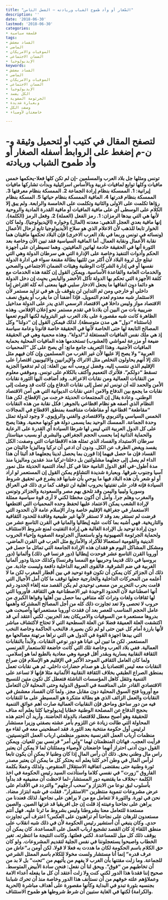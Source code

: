 ```yaml
---
title: "الصَّغار أو وأد طموح الشباب وريادته – الفصل الثامن"
description: ''
date: '2018-06-30'
lastmod: '2018-06-30'
categories:
- فلسفة سياسية
tags:
- الفساد معشش
- الماضي
- السوفيات والامريكان
- الضمان الاجتماعي
- الإيديولوجيا
keywords:
- الفساد معشش
- الماضي
- السوفيات والامريكان
- الضمان الاجتماعي
- الإيديولوجيا
- الكل يفسد
- الجرثومة الصفوية
- وبعبارة شديدة
- وصفت الكل
- خاضعتان لأوصياء

---
```

# **لتصفح المقال في كتيب أو لتحميل وثيقة و-ن-م إضغط على الروابط أسفله** **الصغار أو وأد طموح الشباب وريادته**

### تونس ومثلها جل بلاد العرب والمسلمين -إن لم تكن كلها فعلا-يحكمها خمس مافيات وكلها توابع لمافيات غربية وبالأساس اسرائيلية وبدأت تشاركها مافيات إيرانية: 1. الممسكة بنظام إرادة الجماعة 2. الممسكة بنظام معرفتها 3. الممسكة بنظام قدرتها 4. المافية الممسكة بنظام حياتها 5. المسكة بنظام رؤاها تكلمت على الاولى والثانية وتكلمت على الخامسة والرابعة. ولم يبق إلا الكلام على الوسطى أي على مافية المافيات أو مافية القدرة المادية والروحية لأنها هي التي بيدها الرمزان: 1. رمز الفعل (العملة) 2. وفعل الرمز (الكلمة). إنها مافية بعدي العجل الذهبي: معدنه (المال) وخواره (الإيديولوجيا). ولما كان الخوار تابعا للذهب لأن الاعلام الذي هو سلاح الأيديولوجيا تابع لرحال الأعمال (ونسائه في تونس وربما في بلاد العرب الاخرى) فإن البلاد تحكمها مافيتان هما نقابة الأعمال ونقابة العمال. أما المافية السياسية فقد تبين الآن وخاصة بعد الثورة أنها في الحقيقة خادمة لهاتين المافيتين. وهما تسيطران على أجهزة الحكم وأدوات التنفيذ وخاصة على الإدارة التي هي سرطان الدولة وهي التي تبتلع جل ثروة البلاد لأن أكثر من ثلثيها بطالة مقنعة سواء في ادارة الدولة نفسها أو في إدارة الشركات الوطنية وهيئات الضمان الاجتماعي والصحي والخدمات العامة والقاعدة الأساسية. ويمكن القول إن كلفة هذه الخدمات مع كلفة الأجهزة التي تحكم بها الدولة تأكل الأخضر واليابس بحيث إن دخل الدولة هو دائما دون انفاقها ما يجعل الادخار سلبي فيها بمعنى أنه كله اقتراض إما داخلي أو خارجي ومن ثم التداين لن يتوقف بل هو في تزايد مستمر لأن الاستثمار شبه معدوم لعدم التمويل. فإذا أضفنا أن ما يقرب أو يفوق نصف الاقتصاد مواز وليس داخلا في الاقتصاد الرسمي الذي يدر على الدولة مداخيل ضريبية بات من البين أن بلادنا في تقدم مستمر نحو إعلان الإفلاس. وهذه الظاهرة كانت شبه مقصورة على بلاد العرب غير البترولية لكنها اليوم تعمها (باستثناء “دول” هي مدن متوسطة). لذلك فيمكن القول إن “دولنا” وكل المصالح التابعة لها حتى الخاصة لأنها في الحقيقة خاصة قانونا وعامة سياسة إذ هي ملك نفس المافيات المستغلة لـ”لدولة”. وهذه محمية وهي في الحقيقة ضيعة أو مزرعة لمواشي (العشوب) تستخدمها هذه المافيات المحلية بحماية المافيات الأجنبية. وهذا التعريف جامع مانع: أي يصح على كل “المحميات العربية” ولا يصح إلا عليها لأن غير الغرب من المسلمين وإن كان فيهم مثل ذلك إلا أنهم يحاولون التخلص مثل الاتراك والإيرانيين والاثيوبيين اقتصارا على الإقليم الذي ننتسب إليه. وفضل ترومب أنه بين العلة: إن لم تدفعوا الجزية تسقط “دولكم”. فلأترك التعميم وأكتف بالكلام على تونس. وموقفي معلوم من النقابات العمالية ومن نقابات الاعراف. وقد أضافت اليها الثورة نقابات الأمن والحمد لله أن تونس لم تصل إلى نقابات الدفاع وإن كانت قد وصلت إلى نقابات ما يجمع بين الدفاع والامن أعني نقابات الديوانية التي هي أمن الاقتصاد الوطني. وعادة يقال إن المجتمعات الحديثة خرجت من الإقطاع. لكن هذا النظام الذي أصفه هو نظام اقطاعي بالجوهر: فكل نقابة من هذه النقابات “مقاطعة” اقطاعية أو مقاطعات متنافسة بمنطق الاقطاع في المجالات الخمس السياسي والتربوي والاقتصادي والفني والرؤيوي. لا وجود لدولة تمثل وحدة الجماعة. الممسك الوحيد بما يسمى دولة هو كونها محمية. وهذا يصح على كل الدول العربية التي ليس لها شرطا السيادة أي القدرة على الرعاية والحماية الذاتية إما بحسب الحجم الجغرافي والبشري أو بسبب ميتاستاز سرطان الاستبداد والفساد الذي تمثله هذه الاقطاعيات التي وصفت: الكل يفسد ويغض الطرف عن الكل. ودون أن ادعي أن تركيا وماليزيا خاليتان من الفساد فإن ما حصل فيهما إذا قورن بما يحصل لدينا يجعلهما قد أثبتا أن هذا الداء لم يصل إلى جعلهما مشلولتين بل دخلتا-تركيا منذ عقدين وماليزيا منذ مدة أطول-في أفق الدول النامية حقا في كل أبعاد التنمية الحديثة مثل نمور آسيا وجنوب شرقها. وبعبارة شديدة التشاؤم يمكن القول إن المستعمر لو اراد أو لو شعر بأن هذه البلاد فيها ما يوحي بأن شبابها قد يشرع في تحقيق شروط السيادة فإنه قادر على تفتيتها بحروب أهلية لن تتوقف كما نرى ذلك في العراق وسوريا وليبيا واليمن وقد تلحق بهم مصر والسعودية والجزائر وتونس والمغرب وهلم جرا. وآمل أن أكون مخطئا لكني لا أرى قوة سياسية ممثلة لإرادة الشعب يمكن الاعتماد عليها لحفظ وحده المحميات التي اقتطعها الاستعمار في جغرافية الإقليم خاصة ودار الإسلام عامة لأن الحدود التي فرضت لم تستقر بعد وقد لا تستقر لأنها غير طبيعية وفاقدة للحدود الثقافية والتاريخية. فهي أشبه بما كانت عليه إيطاليا والمانيا في القرن التاسع عشر من دون إرادة توحيد بل الإرادة الغالبة هي إرادة التفتيت لمنع شروط الاستئناف ولحماية الجرثومة الصهيونية ولو باستعمال الجرثومة الصفوية وإحياء الحروب الدينية والقومية استعمالا للأكراد والأمازيغ مثل العرب في القرن الماضي. ومشكل المشاكل اليوم هو فقدان هذه الإرادة الجامعة التي تماثل ما حصل في أوروبا القرن التاسع عشر فوحدت إيطاليا (دور فرنسا في ذلك) وألمانيا (دور بروسيا في ذلك قديما وحربيها مع النمسا وفرنسا) وكذلك حديثا ودور ألمانيا الغربية في ضم الشرقية. فالقوى العربية الداخلية دافعة وليست جاذبة. من ذلك أن الجزائر كان يمكن أن تكون قوة توحيد في بين أقطار المغرب لكن ما لا أعلمه من المحركات الداخلية والخارجية جعلها توقف ما كان أمل الأجيال التي قامت بحرب التحرير من مسعى توحيدي لم يكن القصد منه إلغاء الحدود رغم أنها اصطناعية لأن الحدود الوحيدة غير الاصطناعية هي الثقافة. فأوروبا التي لها ثقافات ولغات وتراث كله متنافي بما حصل بين أهلها وقواها الكبرى من حروب لا تحصى ولا تعد تجاوزت ذلك كله من أجل المصالح المشتركة وأهمها عامل الحجم المناسب للعصر بعد أن فقدت أوروبا مستعمراتها وأصبحت هي بدروها مستعمرة من السوفيات والامريكان بعد الحربين. لكني أعتقد أني قد اكتشفت العلة العميقة فضلا عن العلة السطحية التي لا تحتاج لاكتشاف مباشر لأنها بارزة أمام كل عين حتى لو لم تكن بصيرة. فالنخب الحاكمة وخاصة النخب التي بيدها اجهزة القوة في الدول هي التي نراها مرتهنة مصالحها مع المستعمر. لكن ما تبين لي عيانا هو دور نوعي النقابات. ولأبدأ بالنقابات العمالية. ففي بلاد العرب وخاصة تلك التي كانت خاضعة للاستعمار الفرنسي الثقافة النقابية يسارية وبقدر أقل قومية وهي معادية بالطبع لما هو إسلامي. ولما كان العامل الثقافي الموحد الأكبر في الإقليم هو الإسلام فإن صراع النقابات معه ليس اقتصاديا بل هو صدام حضارات داخلي. ثم هي نقابات تعمل بمنطق الصراع الطبقي بخلاف الثقافة النقابية الألمانية مثلا فإنها لا تساعد على التنمية وتثقل كاهل المؤسسات الناشئة فتعطل كل تكون متين للنسيج الاقتصادي القادر على المنافسة في السوق الدولية وحتى المحلية لأن التعامل مع أوروبا فتح السوق المحلية دون مقابل مجز. ولما كان الفساد معشش في النقابات والعمل الزائف الذي هو بطالة متنكرة هو المسيطر على ما للنقابات فيه من دور ساحق وماحق فإن النقابيات العمالية صارت أهم عوائق التنمية بحجج الدفاع عن المصلحة الوطنية خطابا إيديولوجيا كلنا يعلم أنه مناف للحقيقة وهو أصبح معطل للاقتصاد بالدولة الحاضنة. وأريد أن أختم هذه المحاولة التي طالت زيادة عن اللزوم بأمر عشته بصفتي وزيرا مستشار لرئيس أول حكومة منتخبة بعد الثورة. فقد اصطحبني معه في لقاء مع منظمات أرباب العمل الفرنسية بحضور منظمتي ارباب العمل التونسيتين. فرأيت العجب. فهاتان المنظمتان لهما “ولي أمر” فرنسي بين للعيان. ويمكن القول دون أدنى احتراز أنهما خاضعتان لأوصياء وممثلتان لما لا يمكن أن يعتبر راس مال وطني بحق. ذلك أن رأس المال إذا كان وطنيا لا يمكن أن يكون تابعا لرأس المال في وطن آخر كلنا يعلم أنه يحتكر كل ما يمكن أن يعتبر مصدر ثورة وطنية حتى بمقتضى اتفاقية الاستقلال المنقوص. ولذلك وعملا بكلمة الفاروق “زورت” في نفسي كلاما واستأذنت السيد رئيس الحكومة في اخذ الكلمة -بخلاف ما يقتضيه دور المستشار-لما لاحظت أن مضيفيه قد بدأوا بأسلوب لبق نوعا من الابتزاز و”سحب أرجلهم” والتردد في الأقدام على عرض مشروعات تنموية منتظرين “الاستقرار”. فقلت في شبه ابتزاز مضاد. نحن في ثورة. والثورة لا تتعامل مع من لا يراهن على نجاحها. لذلك فعندنا من يراهن على نجاحنا وعينته إذ قلت إن جل افريقيا قد غزتها الصين. والصين مستعدة للتعامل معنا بشروطنا وليس بشروط ما ثرنا عليه. فهل أنتم مستعدون للرهان على نجاحنا أم تراهنون على العكس؟ اعترف أني تجاوزت حدي. وكان ينبغي أن أستشير رئيس الحكومة لأن في ذلك شبه انقلاب على منطق اللقاء إذ كان القصد تشجيع ارباب العمل على المساعدة. كان يمكن أن يوقف ذلك كل ميل للمساعدة. لكني فعلتها. وكانت النتيجة ما انتظرته. تغير الخطاب واصبحوا يستعجلوننا في نفس الجلية لتقديم المشروعات. ولو كان حق الكلام باسم الحكومة لكان ما هددت به فعلا لا قولا. لكن أومن بـ”عاش من عرف قدره” إنما أنا مستشار ولست مخولا للكلام باسم الممثل الشرعي للجماعة. وما زلت مقتنها بأن الغرب لا يفهم من يأتيهم من “تحت” بل لا بد من أن تخاطبهم من “فوق”. ويحق لنا أن نفعل: فنحن سادة الأبيض المتوسط. صحيح إننا فقدنا هذا الدور لكني كنت ولا زلت أعتقد أن كل ما يفعله أعداء الامة وعملاؤهم علته خوفهم من أن نستأنف هذا الدور وخاصة منذ أن تحرك شبابنا بجنسيه بثورة تبدو في البداية وكأنها مقصورة على أهداف مباشرة (الحرية والكرامة) لكنها في الغاية ستبين أن شرط شروطها هو طموح الاستئناف.

###